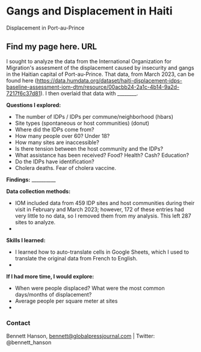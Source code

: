 # Gangs and Displacement in Haiti
 Displacement in Port-au-Prince

## Find my page here. __URL__

I sought to analyze the data from the International Organization for Migration's assesment of the displacement caused by insecurity and gangs in the Haitian capital of Port-au-Prince. That data, from March 2023, can be found here (https://data.humdata.org/dataset/haiti-displacement-idps-baseline-assessment-iom-dtm/resource/00acbb24-2a1c-4b14-9a2d-7217f6c37d81). I then overlaid that data with ________.

__Questions I explored:__
- The number of IDPs / IDPs per commune/neighborhood (hbars)
- Site types (spontaneous or host communities) (donut)
- Where did the IDPs come from? 
- How many people over 60? Under 18?
- How many sites are inaccessible?
- Is there tension between the host community and the IDPs?
- What assistance has been received? Food? Health? Cash? Education?
- Do the IDPs have identification?
- Cholera deaths. Fear of cholera vaccine.

__Findings:__ __________

__Data collection methods:__
- IOM included data from 459 IDP sites and host communities during their visit in February and March 2023; however, 172 of these entries had very little to no data, so I removed them from my analysis. This left 287 sites to analyze.
- 

__Skills I learned:__
- I learned how to auto-translate cells in Google Sheets, which I used to translate the original data from French to English.
- 

__If I had more time, I would explore:__
- When were people displaced? What were the most common days/months of displacement?
- Average people per square meter at sites
- 

### Contact

Bennett Hanson, bennett@globalpressjournal.com | Twitter: @bennett_hanson